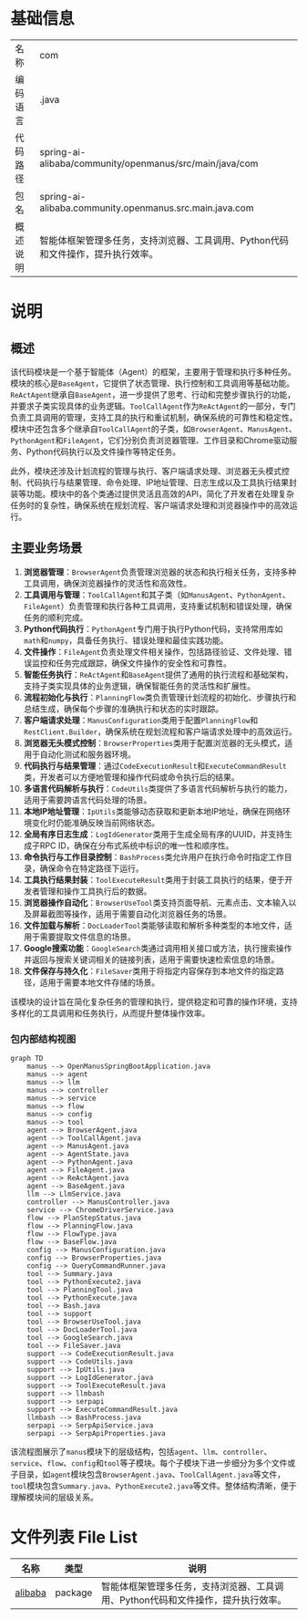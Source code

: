 # 基础信息

|      |      |
|------|------|
| 名称 | com |
| 编码语言 | .java |
| 代码路径 | spring-ai-alibaba/community/openmanus/src/main/java/com |
| 包名 | spring-ai-alibaba.community.openmanus.src.main.java.com |
| 概述说明 | 智能体框架管理多任务，支持浏览器、工具调用、Python代码和文件操作，提升执行效率。 |

# 说明

## 概述
该代码模块是一个基于智能体（Agent）的框架，主要用于管理和执行多种任务。模块的核心是`BaseAgent`，它提供了状态管理、执行控制和工具调用等基础功能。`ReActAgent`继承自`BaseAgent`，进一步提供了思考、行动和完整步骤执行的功能，并要求子类实现具体的业务逻辑。`ToolCallAgent`作为`ReActAgent`的一部分，专门负责工具调用的管理，支持工具的执行和重试机制，确保系统的可靠性和稳定性。模块中还包含多个继承自`ToolCallAgent`的子类，如`BrowserAgent`、`ManusAgent`、`PythonAgent`和`FileAgent`，它们分别负责浏览器管理、工作目录和Chrome驱动服务、Python代码执行以及文件操作等特定任务。

此外，模块还涉及计划流程的管理与执行、客户端请求处理、浏览器无头模式控制、代码执行与结果管理、命令处理、IP地址管理、日志生成以及工具执行结果封装等功能。模块中的各个类通过提供灵活且高效的API，简化了开发者在处理复杂任务时的复杂性，确保系统在规划流程、客户端请求处理和浏览器操作中的高效运行。

## 主要业务场景
1. **浏览器管理**：`BrowserAgent`负责管理浏览器的状态和执行相关任务，支持多种工具调用，确保浏览器操作的灵活性和高效性。
2. **工具调用与管理**：`ToolCallAgent`和其子类（如`ManusAgent`、`PythonAgent`、`FileAgent`）负责管理和执行各种工具调用，支持重试机制和错误处理，确保任务的顺利完成。
3. **Python代码执行**：`PythonAgent`专门用于执行Python代码，支持常用库如`math`和`numpy`，具备任务执行、错误处理和最佳实践功能。
4. **文件操作**：`FileAgent`负责处理文件相关操作，包括路径验证、文件处理、错误监控和任务完成跟踪，确保文件操作的安全性和可靠性。
5. **智能任务执行**：`ReActAgent`和`BaseAgent`提供了通用的执行流程和基础架构，支持子类实现具体的业务逻辑，确保智能任务的灵活性和扩展性。
6. **流程初始化与执行**：`PlanningFlow`类负责管理计划流程的初始化、步骤执行和总结生成，确保每个步骤的准确执行和状态的实时跟踪。
7. **客户端请求处理**：`ManusConfiguration`类用于配置`PlanningFlow`和`RestClient.Builder`，确保系统在规划流程和客户端请求处理中的高效运行。
8. **浏览器无头模式控制**：`BrowserProperties`类用于配置浏览器的无头模式，适用于自动化测试和服务器环境。
9. **代码执行与结果管理**：通过`CodeExecutionResult`和`ExecuteCommandResult`类，开发者可以方便地管理和操作代码或命令执行后的结果。
10. **多语言代码解析与执行**：`CodeUtils`类提供了多语言代码解析与执行的能力，适用于需要跨语言代码处理的场景。
11. **本地IP地址管理**：`IpUtils`类能够动态获取和更新本地IP地址，确保在网络环境变化时仍能准确反映当前网络状态。
12. **全局有序日志生成**：`LogIdGenerator`类用于生成全局有序的UUID，并支持生成子RPC ID，确保在分布式系统中标识的唯一性和顺序性。
13. **命令执行与工作目录控制**：`BashProcess`类允许用户在执行命令时指定工作目录，确保命令在特定路径下运行。
14. **工具执行结果封装**：`ToolExecuteResult`类用于封装工具执行的结果，便于开发者管理和操作工具执行后的数据。
15. **浏览器操作自动化**：`BrowserUseTool`类支持页面导航、元素点击、文本输入以及屏幕截图等操作，适用于需要自动化浏览器任务的场景。
16. **文件加载与解析**：`DocLoaderTool`类能够读取和解析多种类型的本地文件，适用于需要提取文件信息的场景。
17. **Google搜索功能**：`GoogleSearch`类通过调用相关接口或方法，执行搜索操作并返回与搜索关键词相关的链接列表，适用于需要快速检索信息的场景。
18. **文件保存与持久化**：`FileSaver`类用于将指定内容保存到本地文件的指定路径，适用于需要本地文件存储的场景。

该模块的设计旨在简化复杂任务的管理和执行，提供稳定和可靠的操作环境，支持多样化的工具调用和任务执行，从而提升整体操作效率。


### 包内部结构视图

```mermaid
graph TD
    manus --> OpenManusSpringBootApplication.java
    manus --> agent
    manus --> llm
    manus --> controller
    manus --> service
    manus --> flow
    manus --> config
    manus --> tool
    agent --> BrowserAgent.java
    agent --> ToolCallAgent.java
    agent --> ManusAgent.java
    agent --> AgentState.java
    agent --> PythonAgent.java
    agent --> FileAgent.java
    agent --> ReActAgent.java
    agent --> BaseAgent.java
    llm --> LlmService.java
    controller --> ManusController.java
    service --> ChromeDriverService.java
    flow --> PlanStepStatus.java
    flow --> PlanningFlow.java
    flow --> FlowType.java
    flow --> BaseFlow.java
    config --> ManusConfiguration.java
    config --> BrowserProperties.java
    config --> QueryCommandRunner.java
    tool --> Summary.java
    tool --> PythonExecute2.java
    tool --> PlanningTool.java
    tool --> PythonExecute.java
    tool --> Bash.java
    tool --> support
    tool --> BrowserUseTool.java
    tool --> DocLoaderTool.java
    tool --> GoogleSearch.java
    tool --> FileSaver.java
    support --> CodeExecutionResult.java
    support --> CodeUtils.java
    support --> IpUtils.java
    support --> LogIdGenerator.java
    support --> ToolExecuteResult.java
    support --> llmbash
    support --> serpapi
    support --> ExecuteCommandResult.java
    llmbash --> BashProcess.java
    serpapi --> SerpApiService.java
    serpapi --> SerpApiProperties.java
```

该流程图展示了`manus`模块下的层级结构，包括`agent`、`llm`、`controller`、`service`、`flow`、`config`和`tool`等子模块。每个子模块下进一步细分为多个文件或子目录，如`agent`模块包含`BrowserAgent.java`、`ToolCallAgent.java`等文件，`tool`模块包含`Summary.java`、`PythonExecute2.java`等文件。整体结构清晰，便于理解模块间的层级关系。

# 文件列表 File List

| 名称   | 类型  | 说明 |
|-------|------|-------------|
| [alibaba](alibaba/_module.md) | package | 智能体框架管理多任务，支持浏览器、工具调用、Python代码和文件操作，提升执行效率。 |


